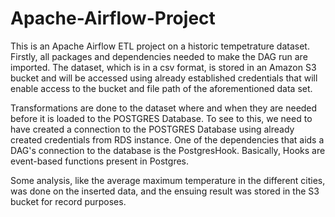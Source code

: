 # Apache-Airflow-Project
This is an Apache Airflow ETL project on a historic tempetrature dataset.
Firstly, all packages and dependencies needed to make the DAG run are imported.
The dataset, which is in a csv format, is stored in an Amazon S3 bucket and will be accessed using already established credentials that will  enable access to the bucket and file path of the aforementioned data set. 

Transformations are done to the dataset where and when they are needed before it is loaded to the POSTGRES Database. To see to this, we need to have created a connection to the POSTGRES Database using already created credentials from RDS instance. One of the dependencies that aids a DAG's connection to the database is the PostgresHook. Basically, Hooks are event-based functions present in Postgres. 

Some analysis, like the average maximum temperature in the different cities, was done on the inserted data, and the ensuing result was stored in the S3 bucket for record purposes.


